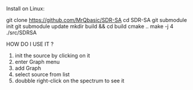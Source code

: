 Install on Linux:

git clone https://github.com/MrQbasic/SDR-SA
cd SDR-SA
git submodule init
git submodule update
mkdir build && cd build
cmake ..
make -j 4
./src/SDRSA



HOW DO I USE IT ?

1. init the source by clicking on it
2. enter Graph menu
3. add Graph
4. select source from list
5. doubble right-click on the spectrum to see it
